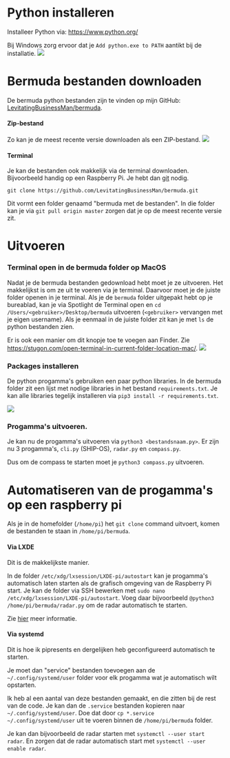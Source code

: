 # Python installeren
Installeer Python via: https://www.python.org/

Bij Windows zorg ervoor dat je `Add python.exe to PATH` aantikt bij de installatie.
![](https://i.imgur.com/DEOPocU.png)

# Bermuda bestanden downloaden
De bermuda python bestanden zijn te vinden op mijn GitHub: [LevitatingBusinessMan/bermuda](https://github.com/LevitatingBusinessMan/bermuda).

#### Zip-bestand
Zo kan je de meest recente versie downloaden als een ZIP-bestand.
![](https://i.imgur.com/sP2wlbY.png)

#### Terminal
Je kan de bestanden ook makkelijk via de terminal downloaden. Bijvoorbeeld handig op een Raspberry Pi. Je hebt dan [git](https://book.git-scm.com/) nodig. 

```SHELL
git clone https://github.com/LevitatingBusinessMan/bermuda.git
```
Dit vormt een folder genaamd "bermuda met de bestanden". In die folder kan je via `git pull origin master` zorgen dat je op de meest recente versie zit.

# Uitvoeren
### Terminal open in de bermuda folder op MacOS
Nadat je de bermuda bestanden gedownload hebt moet je ze uitvoeren. Het makkelijkst is om ze uit te voeren via je terminal. Daarvoor moet je de juiste folder openen in je terminal. Als je de `bermuda` folder uitgepakt hebt op je bureablad, kan je via Spotlight de Terminal open en `cd /Users/<gebruiker>/Desktop/bermuda` uitvoeren (`<gebruiker>` vervangen met je eigen username). Als je eenmaal in de juiste folder zit kan je met `ls` de python bestanden zien.

Er is ook een manier om dit knopje toe te voegen aan Finder. Zie https://stugon.com/open-terminal-in-current-folder-location-mac/.
![](https://i.imgur.com/lfdZ1nd.png)

### Packages installeren
De python progamma's gebruiken een paar python libraries. In de bermuda folder zit een lijst met nodige libraries in het bestand `requirements.txt`.  Je kan alle libraries tegelijk installeren via `pip3 install -r requirements.txt`.

![](https://i.imgur.com/fpxwMJb.png)

### Progamma's uitvoeren.

Je kan nu de progamma's uitvoeren via `python3 <bestandsnaam.py>`.
Er zijn nu 3 progamma's, `cli.py` (SHIP-OS), `radar.py` en `compass.py`.

Dus om de compass te starten moet je `python3 compass.py` uitvoeren.

# Automatiseren van de progamma's op een raspberry pi
Als je in de homefolder (`/home/pi`) het `git clone` command uitvoert, komen de bestanden te staan in `/home/pi/bermuda`.


#### Via LXDE
Dit is de makkelijkste manier.

In de folder `/etc/xdg/lxsession/LXDE-pi/autostart` kan je progamma's automatisch laten starten als de grafisch omgeving van de Raspberry Pi start.
Je kan de folder via SSH bewerken met `sudo nano /etc/xdg/lxsession/LXDE-pi/autostart`.
Voeg daar bijvoorbeeld `@python3 /home/pi/bermuda/radar.py` om de radar automatisch te starten.

Zie [hier](https://forums.raspberrypi.com/viewtopic.php?t=294014) meer informatie.

#### Via systemd
Dit is hoe ik pipresents en dergelijken heb geconfigureerd automatisch te starten.

Je moet dan "service" bestanden toevoegen aan de `~/.config/systemd/user` folder voor elk progamma wat je automatisch wilt opstarten.

Ik heb al een aantal van deze bestanden gemaakt, en die zitten bij de rest van de code.
Je kan dan de `.service` bestanden kopieren naar `~/.config/systemd/user`.
Doe dat door `cp *.service ~/.config/systemd/user` uit te voeren binnen de `/home/pi/bermuda` folder.

Je kan dan bijvoorbeeld de radar starten met `systemctl --user start radar`. En zorgen dat de radar automatisch start met `systemctl --user enable radar`.

